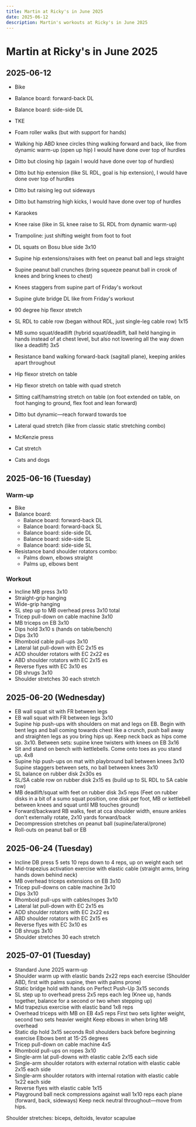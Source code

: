 ```yaml
---
title: Martin at Ricky's in June 2025
date: 2025-06-12
description: Martin's workouts at Ricky's in June 2025
---
```


# Martin at Ricky's in June 2025

## 2025-06-12

- Bike
- Balance board: forward-back DL
- Balance board: side-side DL
- TKE
- Foam roller walks (but with support for hands)
- Walking hip ABD knee circles thing walking forward and back, like from dynamic warm-up (open up hip) I would have done over top of hurdles
- Ditto but closing hip (again I would have done over top of hurdles)
- Ditto but hip extension (like SL RDL, goal is hip extension), I would have done over top of hurdles
- Ditto but raising leg out sideways
- Ditto but hamstring high kicks, I would have done over top of hurdles
- Karaokes
- Knee raise (like in SL knee raise to SL RDL from dynamic warm-up)

- Trampoline: just shifting weight from foot to foot
- DL squats on Bosu blue side 3x10

- Supine hip extensions/raises with feet on peanut ball and legs straight
- Supine peanut ball crunches (bring squeeze peanut ball in crook of knees and bring knees to chest)
- Knees staggers from supine part of Friday's workout
- Supine glute bridge DL like from Friday's workout
- 90 degree hip flexor stretch

- SL RDL to cable row (began without RDL, just single-leg cable row) 1x15
- MB sumo squat/deadlift (hybrid squat/deadlift, ball held hanging in hands instead of at chest level, but also not lowering all the way down like a deadlift) 3x5
- Resistance band walking forward-back (sagitall plane), keeping ankles apart throughout
- Hip flexor stretch on table
- Hip flexor stretch on table with quad stretch
- Sitting calf/hamstring stretch on table (on foot extended on table, on foot hanging to ground, flex foot and lean forward)
- Ditto but dynamic—reach forward towards toe
- Lateral quad stretch (like from classic static stretching combo)
- McKenzie press
- Cat stretch
- Cats and dogs

## 2025-06-16 (Tuesday)

### Warm-up

- Bike
- Balance board:
  - Balance board: forward-back DL
  - Balance board: forward-back SL
  - Balance board: side-side DL
  - Balance board: side-side SL
  - Balance board: side-side SL
- Resistance band shoulder rotators combo:
  - Palms down, elbows straight
  - Palms up, elbows bent

### Workout

- Incline MB press 3x10
- Straight-grip hanging
- Wide-grip hanging
- SL step up to MB overhead press 3x10 total
- Tricep pull-down on cable machine 3x10
- MB triceps on EB 3x10
- Dips hold 3x10 s (hands on table/bench)
- Dips 3x10
- Rhomboid cable pull-ups 3x10
- Lateral lat pull-down with EC 2x15 es
- ADD shoulder rotators with EC 2x22 es
- ABD shoulder rotators with EC 2x15 es
- Reverse flyes with EC 3x10 es
- DB shrugs 3x10
- Shoulder stretches 30 each stretch

## 2025-06-20 (Wednesday)

- EB wall squat sit with FR between legs
- EB wall squat with FR between legs 3x10
- Supine hip push-ups with shoulders on mat and legs on EB. Begin with bent legs and ball coming towards chest like a crunch, push ball away and straighten legs as you bring hips up. Keep neck back as hips come up. 3x10.
  Between sets: supine knee twisters with knees on EB 3x16
- Sit and stand on bench with kettlebells. Come onto toes as you stand up. 4x8
- Supine hip push-ups on mat with playbround ball between knees 3x10
  Supine staggers between sets, no ball between knees 3x10
- SL balance on rubber disk 2x30s es
- SL/SA cable row on rubber disk 2x15 es (build up to SL RDL to SA cable row)
- MB deadlift/squat with feet on rubber disk 3x5 reps
  (Feet on rubber disks in a bit of a sumo squat position, one disk per foot, MB or kettlebell between knees and squat until MB touches ground)
- Forward/backward RB walks, feet at cca shoulder width, ensure ankles don't externally rotate, 2x10 yards forward/back
- Decompression stretches on peanut ball (supine/lateral/prone)
- Roll-outs on peanut ball or EB

## 2025-06-24 (Tuesday)

- Incline DB press 5 sets 10 reps down to 4 reps, up on weight each set
- Mid-trapezius activation exercise with elastic cable (straight arms, bring hands down behind neck)
- MB overhead triceps extensions on EB 3x10
- Tricep pull-downs on cable machine 3x10
- Dips 3x10
- Rhomboid pull-ups with cables/ropes 3x10
- Lateral lat pull-down with EC 2x15 es
- ADD shoulder rotators with EC 2x22 es
- ABD shoulder rotators with EC 2x15 es
- Reverse flyes with EC 3x10 es
- DB shrugs 3x10
- Shoulder stretches 30 each stretch

## 2025-07-01 (Tuesday)

- Standard June 2025 warm-up
- Shoulder warm up with elastic bands 2x22 reps each exercise
  (Shoulder ABD, first with palms supine, then with palms prone)
- Static bridge hold with hands on Perfect Push-Up 3x15 seconds
- SL step up to overhead press 2x5 reps each leg
  (Knee up, hands together, balance for a second or two when stepping up)
- Mid trapezius exercise with elastic band 1x8 reps
- Overhead triceps with MB on EB 4x5 reps
  First two sets lighter weight, second two sets heavier weight
  Keep elbows in when bring MB overhead
- Static dip hold 3x15 seconds
  Roll shoulders back before beginning exercise
  Elbows bent at 15-25 degrees
- Tricep pull-down on cable machine 4x5
- Rhomboid pull-ups on ropes 3x10
- Single-arm lat pull-downs with elastic cable 2x15 each side
- Single-arm shoulder rotators with external rotation with elastic cable 2x15 each side
- Single-arm shoulder rotators with internal rotation with elastic cable 1x22 each side
- Reverse flyes with elastic cable 1x15
- Playground ball neck compressions against wall 1x10 reps each plane (forward, back, sideways)
  Keep neck neutral throughout—move from hips.

Shoulder stretches: biceps, deltoids, levator scapulae

